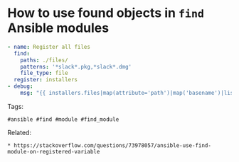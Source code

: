 # How to use found objects in `find` Ansible modules

```yaml
- name: Register all files
  find:
    paths: ./files/
    patterns: '*slack*.pkg,*slack*.dmg'
    file_type: file
  register: installers
- debug:
    msg: "{{ installers.files|map(attribute='path')|map('basename')|list }}"
```


Tags:
```
#ansible #find #module #find_module
```

Related:
```
* https://stackoverflow.com/questions/73978057/ansible-use-find-module-on-registered-variable
```
